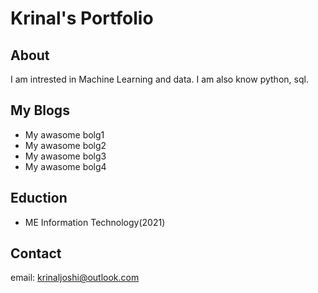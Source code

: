 # Krinal's Portfolio

## About 
I am intrested in Machine Learning and data.
I am also know python, sql.

## My Blogs
- My awasome bolg1
- My awasome bolg2
- My awasome bolg3
- My awasome bolg4
  
## Eduction
- ME Information Technology(2021)
  
## Contact
email: krinaljoshi@outlook.com
